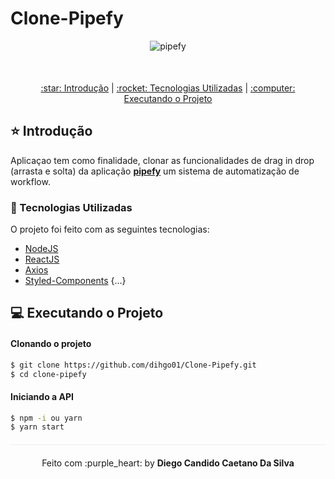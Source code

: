 # Clone-Pipefy
<div align="center" style="margin-bottom: 50px;">
<img alt="pipefy" src="https://assets-site.staticpipefy.com/production/wp-content/uploads/2019/05/pipefy-logo-black-2.svg" width="auto" heigth="auto"/>
</div>

<div align="center" style="margin: 20px;">
  <p align="center" >
  <a href="#star-prévia-da-aplicação"> :star: Introdução</a> |
  <a href="#rocket-tecnologias-usadas"> :rocket: Tecnologias Utilizadas</a> |
  <a href="#computer-executando-o-projeto"> :computer: Executando o Projeto </a> 
  </p>
</div>

## :star: Introdução
Aplicaçao tem como finalidade, clonar as funcionalidades de drag in drop (arrasta e solta) da aplicação <strong><a href="https://www.pipefy.com/">pipefy</a></strong> um sistema de 
automatização de workflow.

### :rocket: Tecnologias Utilizadas

O projeto foi feito com as seguintes tecnologias:

- [NodeJS](https://nodejs.org/en/)
- [ReactJS](https://pt-br.reactjs.org/)
- [Axios](https://axios-http.com/docs/intro)
- [Styled-Components](https://styled-components.com/)
{...}

## :computer: Executando o Projeto
#### Clonando o projeto
```sh
$ git clone https://github.com/dihgo01/Clone-Pipefy.git
$ cd clone-pipefy
```
#### Iniciando a API
```sh
$ npm -i ou yarn 
$ yarn start
```
<p align="center" style="margin-top: 20px; border-top: 1px solid #eee; padding-top: 20px;">Feito com :purple_heart: by <strong> Diego Candido Caetano Da Silva</strong> </p>

